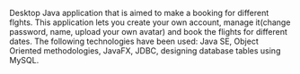 Desktop Java application that is aimed to make a booking for different flghts. This application lets you create your own account, manage it(change password, name, upload your own avatar) and book the flights for different dates. The following technologies have been used: Java SE, Object Oriented methodologies, JavaFX, JDBC, designing database tables using MySQL. 
